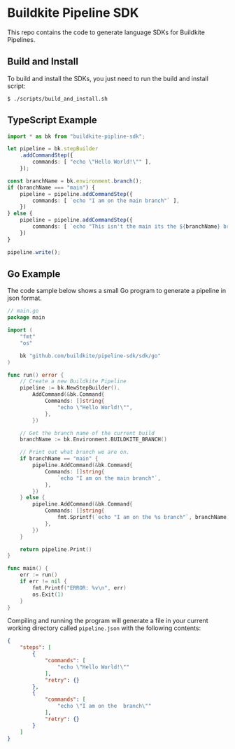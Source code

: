 # Buildkite Pipeline SDK

This repo contains the code to generate language SDKs for Buildkite Pipelines.

## Build and Install

To build and install the SDKs, you just need to run the build and install script:

```
$ ./scripts/build_and_install.sh
```

## TypeScript Example

```typescript
import * as bk from "buildkite-pipline-sdk";

let pipeline = bk.stepBuilder
    .addCommandStep({
        commands: [ "echo \"Hello World!\"" ],
    });

const branchName = bk.environment.branch();
if (branchName === "main") {
    pipeline = pipeline.addCommandStep({
        commands: [ `echo "I am on the main branch"` ],
    })
} else {
    pipeline = pipeline.addCommandStep({
        commands: [ `echo "This isn't the main its the ${branchName} branch"` ],
    })
}

pipeline.write();
```

## Go Example

The code sample below shows a small Go program to generate a pipeline in json
format.

```go
// main.go
package main

import (
    "fmt"
    "os"

    bk "github.com/buildkite/pipeline-sdk/sdk/go"
)

func run() error {
    // Create a new Buildkite Pipeline
    pipeline := bk.NewStepBuilder().
        AddCommand(&bk.Command{
            Commands: []string{
                "echo \"Hello World!\"",
            },
        })

    // Get the branch name of the current build
    branchName := bk.Environment.BUILDKITE_BRANCH()

    // Print out what branch we are on.
    if branchName == "main" {
        pipeline.AddCommand(&bk.Command{
            Commands: []string{
                `echo "I am on the main branch"`,
            },
        })
    } else {
        pipeline.AddCommand(&bk.Command{
            Commands: []string{
                fmt.Sprintf(`echo "I am on the %s branch"`, branchName),
            },
        })
    }

    return pipeline.Print()
}

func main() {
    err := run()
    if err != nil {
        fmt.Printf("ERROR: %v\n", err)
        os.Exit(1)
    }
}
```

Compiling and running the program will generate a file in your current working
directory called `pipeline.json` with the following contents:

```json
{
    "steps": [
        {
            "commands": [
                "echo \"Hello World!\""
            ],
            "retry": {}
        },
        {
            "commands": [
                "echo \"I am on the  branch\""
            ],
            "retry": {}
        }
    ]
}
```
